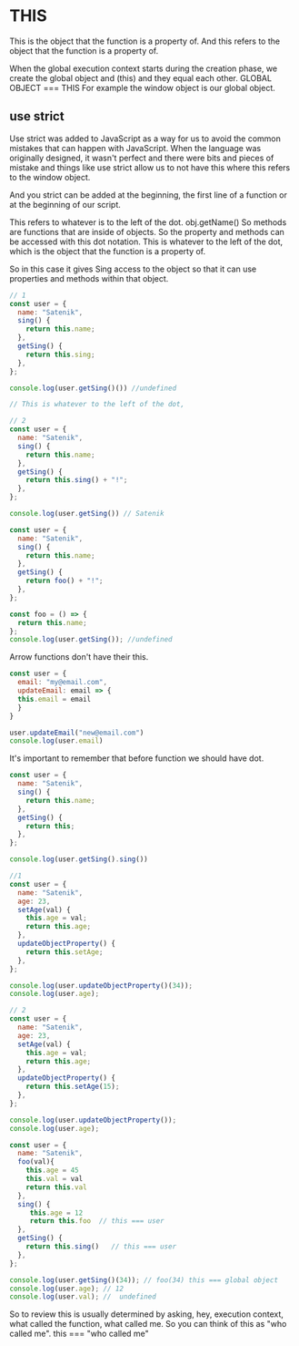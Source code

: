 # THIS

This is the object that the function is a property of.
And this refers to the object that the function is a property of.

When the global execution context starts during the creation phase, we create the global object and (this) and they equal each other. GLOBAL OBJECT === THIS
For example the window object is our global object.

## use strict
Use strict was added to JavaScript as a way for us to avoid the common mistakes that can happen with JavaScript.
When the language was originally designed, it wasn't perfect and there were bits and pieces of mistake and things like use strict allow us to not have this where this refers to the window object.

And you strict can be added at the beginning, the first line of a function or at the beginning of our script.

This refers to whatever is to the left of the dot. obj.getName()
So methods are functions that are inside of objects. So the property and methods can be accessed with this dot notation.
This is whatever to the left of the dot, which is the object that the function is a property of.

So in this case it gives Sing access to the object so that it can use properties and methods within that object.


```js
// 1
const user = {
  name: "Satenik",
  sing() {
    return this.name;
  },
  getSing() {
    return this.sing;
  },
};

console.log(user.getSing()()) //undefined

// This is whatever to the left of the dot,

// 2
const user = {
  name: "Satenik",
  sing() {
    return this.name;
  },
  getSing() {
    return this.sing() + "!";
  },
};

console.log(user.getSing()) // Satenik
```

```js
const user = {
  name: "Satenik",
  sing() {
    return this.name;
  },
  getSing() {
    return foo() + "!";
  },
};

const foo = () => {
  return this.name;
};
console.log(user.getSing()); //undefined
```

Arrow functions don't have their this.

```js
const user = {
  email: "my@email.com",
  updateEmail: email => {
  this.email = email
  }
}

user.updateEmail("new@email.com")
console.log(user.email)
```

It's important to remember that before function we should have dot.

```js
const user = {
  name: "Satenik",
  sing() {
    return this.name;
  },
  getSing() {
    return this;
  },
}; 

console.log(user.getSing().sing())
```

```js
//1
const user = {
  name: "Satenik",
  age: 23,
  setAge(val) {
    this.age = val;
    return this.age;
  },
  updateObjectProperty() {
    return this.setAge;
  },
};

console.log(user.updateObjectProperty()(34));
console.log(user.age);

// 2
const user = {
  name: "Satenik",
  age: 23,
  setAge(val) {
    this.age = val;
    return this.age;
  },
  updateObjectProperty() {
    return this.setAge(15);
  },
};

console.log(user.updateObjectProperty());
console.log(user.age);

```

```js
const user = {
  name: "Satenik",
  foo(val){
    this.age = 45
    this.val = val
    return this.val
  },
  sing() {
     this.age = 12
     return this.foo  // this === user
  },
  getSing() {
    return this.sing()   // this === user
  },
};

console.log(user.getSing()(34)); // foo(34) this === global object
console.log(user.age); // 12 
console.log(user.val); //  undefined

```

So to review this is usually determined by asking, hey, execution context, what called the function, what called me.
So you can think of this as "who called me".
this === "who called me"